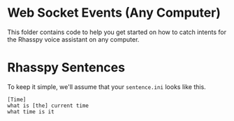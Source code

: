 # Web Socket Events (Any Computer)

This folder contains code to help you get started on how to catch intents for the Rhasspy voice assistant on any computer.

# Rhasspy Sentences

To keep it simple, we'll assume that your `sentence.ini` looks like this.

```
[Time]
what is [the] current time
what time is it
```
